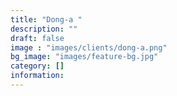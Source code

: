 ```yaml
---
title: "Dong-a "
description: ""
draft: false
image : "images/clients/dong-a.png"
bg_image: "images/feature-bg.jpg"
category: [] 
information:
---
```



